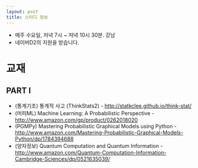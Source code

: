 ```yaml
---
layout: post
title: 스터디 정보 
---
```


* 매주 수요일, 저녁 7시 ~ 저녁 10시 30분. 강남
* 네이버D2의 지원을 받습니다.

# 교재

## PART I
* (통계기초) 통계적 사고 (ThinkStats2) - http://statkclee.github.io/think-stat/
* (머피ML) Machine Learning: A Probabilistic Perspective -http://www.amazon.com/gp/product/0262018020
* (PGMPy) Mastering Probabilistic Graphical Models using Python - http://www.amazon.com/Mastering-Probabilistic-Graphical-Models-Python/dp/1784394688
* (양자정보) Quantum Computation and Quantum Information  - http://www.amazon.com/Quantum-Computation-Information-Cambridge-Sciences/dp/0521635039/
